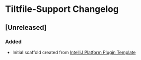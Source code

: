 <!-- Keep a Changelog guide -> https://keepachangelog.com -->

# Tiltfile-Support Changelog

## [Unreleased]
### Added
- Initial scaffold created from [IntelliJ Platform Plugin Template](https://github.com/JetBrains/intellij-platform-plugin-template)
